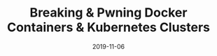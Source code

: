 ---
title: Breaking & Pwning Docker Containers & Kubernetes Clusters
date: 2019-11-06
type: video
event: All Day DevOps 2019
link: http://play.sonatype.com/watch/TmztggPvBBmD2JxsqzcnRa
image: ./videos-bg.jpg
---